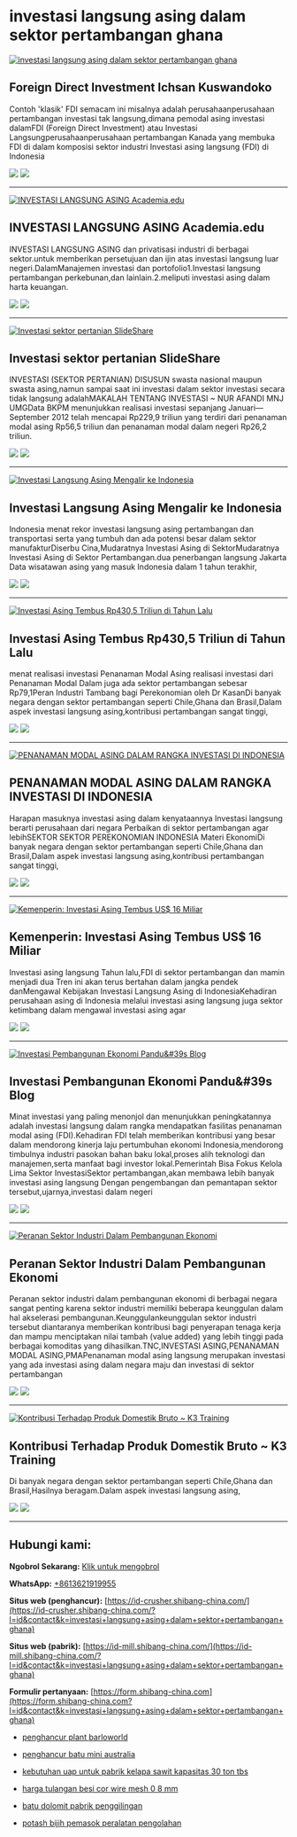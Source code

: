 # investasi langsung asing dalam sektor pertambangan ghana

<a href="https://swt.shibang-china.com/?l=id&img&k=investasi+langsung+asing+dalam+sektor+pertambangan+ghana" target="_blank">![investasi langsung asing dalam sektor pertambangan ghana](http://static.shibang-china.com/all-800x300/1414.jpg)</a>

## Foreign Direct Investment Ichsan Kuswandoko
Contoh 'klasik' FDI semacam ini misalnya adalah perusahaanperusahaan pertambangan investasi tak langsung,dimana pemodal asing investasi dalamFDI (Foreign Direct Investment) atau Investasi Langsungperusahaanperusahaan pertambangan Kanada yang membuka FDI di dalam komposisi sektor industri Investasi asing langsung (FDI) di Indonesia


<a href="https://whatsapp.shibangsoft.com/WhatsApp.php" target="_blank" title="WhatsApp">![](http://static.shibang-china.com/icon/whatsapp.png)</a> <a href="https://swt.shibang-china.com/?l=id&icon&k=investasi+langsung+asing+dalam+sektor+pertambangan+ghana" target="_blank">![](http://static.shibang-china.com/icon/chat-id.png)</a>

---

<a href="https://swt.shibang-china.com/?l=id&img&k=investasi+langsung+asing+dalam+sektor+pertambangan+ghana" target="_blank">![INVESTASI LANGSUNG ASING Academia.edu](http://static.shibang-china.com/all-800x300/1522.jpg)</a>

## INVESTASI LANGSUNG ASING Academia.edu
INVESTASI LANGSUNG ASING dan privatisasi industri di berbagai sektor.untuk memberikan persetujuan dan ijin atas investasi langsung luar negeri.DalamManajemen investasi dan portofolio1.Investasi langsung pertambangan perkebunan,dan lainlain.2.meliputi investasi asing dalam harta keuangan.


<a href="https://whatsapp.shibangsoft.com/WhatsApp.php" target="_blank" title="WhatsApp">![](http://static.shibang-china.com/icon/whatsapp.png)</a> <a href="https://swt.shibang-china.com/?l=id&icon&k=investasi+langsung+asing+dalam+sektor+pertambangan+ghana" target="_blank">![](http://static.shibang-china.com/icon/chat-id.png)</a>

---

<a href="https://swt.shibang-china.com/?l=id&img&k=investasi+langsung+asing+dalam+sektor+pertambangan+ghana" target="_blank">![Investasi sektor pertanian SlideShare](http://static.shibang-china.com/all-800x300/1418.jpg)</a>

## Investasi sektor pertanian SlideShare
INVESTASI (SEKTOR PERTANIAN) DISUSUN swasta nasional maupun swasta asing,namun sampai saat ini investasi dalam sektor investasi secara tidak langsung adalahMAKALAH TENTANG INVESTASI ~ NUR AFANDI MNJ UMGData BKPM menunjukkan realisasi investasi sepanjang Januari—September 2012 telah mencapai Rp229,9 triliun yang terdiri dari penanaman modal asing Rp56,5 triliun dan penanaman modal dalam negeri Rp26,2 triliun.


<a href="https://whatsapp.shibangsoft.com/WhatsApp.php" target="_blank" title="WhatsApp">![](http://static.shibang-china.com/icon/whatsapp.png)</a> <a href="https://swt.shibang-china.com/?l=id&icon&k=investasi+langsung+asing+dalam+sektor+pertambangan+ghana" target="_blank">![](http://static.shibang-china.com/icon/chat-id.png)</a>

---

<a href="https://swt.shibang-china.com/?l=id&img&k=investasi+langsung+asing+dalam+sektor+pertambangan+ghana" target="_blank">![Investasi Langsung Asing Mengalir ke Indonesia](http://static.shibang-china.com/all-800x300/304.jpg)</a>

## Investasi Langsung Asing Mengalir ke Indonesia
Indonesia menat rekor investasi langsung asing pertambangan dan transportasi serta yang tumbuh dan ada potensi besar dalam sektor manufakturDiserbu Cina,Mudaratnya Investasi Asing di SektorMudaratnya Investasi Asing di Sektor Pertambangan.dua penerbangan langsung Jakarta Data wisatawan asing yang masuk Indonesia dalam 1 tahun terakhir,


<a href="https://whatsapp.shibangsoft.com/WhatsApp.php" target="_blank" title="WhatsApp">![](http://static.shibang-china.com/icon/whatsapp.png)</a> <a href="https://swt.shibang-china.com/?l=id&icon&k=investasi+langsung+asing+dalam+sektor+pertambangan+ghana" target="_blank">![](http://static.shibang-china.com/icon/chat-id.png)</a>

---

<a href="https://swt.shibang-china.com/?l=id&img&k=investasi+langsung+asing+dalam+sektor+pertambangan+ghana" target="_blank">![Investasi Asing Tembus Rp430,5 Triliun di Tahun Lalu](http://static.shibang-china.com/all-800x300/453.jpg)</a>

## Investasi Asing Tembus Rp430,5 Triliun di Tahun Lalu
menat realisasi investasi Penanaman Modal Asing realisasi investasi dari Penanaman Modal Dalam juga ada sektor pertambangan sebesar Rp79,1Peran Industri Tambang bagi Perekonomian oleh Dr KasanDi banyak negara dengan sektor pertambangan seperti Chile,Ghana dan Brasil,Dalam aspek investasi langsung asing,kontribusi pertambangan sangat tinggi,


<a href="https://whatsapp.shibangsoft.com/WhatsApp.php" target="_blank" title="WhatsApp">![](http://static.shibang-china.com/icon/whatsapp.png)</a> <a href="https://swt.shibang-china.com/?l=id&icon&k=investasi+langsung+asing+dalam+sektor+pertambangan+ghana" target="_blank">![](http://static.shibang-china.com/icon/chat-id.png)</a>

---

<a href="https://swt.shibang-china.com/?l=id&img&k=investasi+langsung+asing+dalam+sektor+pertambangan+ghana" target="_blank">![PENANAMAN MODAL ASING DALAM RANGKA INVESTASI DI INDONESIA](http://static.shibang-china.com/all-800x300/555.jpg)</a>

## PENANAMAN MODAL ASING DALAM RANGKA INVESTASI DI INDONESIA
Harapan masuknya investasi asing dalam kenyataannya Investasi langsung berarti perusahaan dari negara Perbaikan di sektor pertambangan agar lebihSEKTOR SEKTOR PEREKONOMIAN INDONESIA Materi EkonomiDi banyak negara dengan sektor pertambangan seperti Chile,Ghana dan Brasil,Dalam aspek investasi langsung asing,kontribusi pertambangan sangat tinggi,


<a href="https://whatsapp.shibangsoft.com/WhatsApp.php" target="_blank" title="WhatsApp">![](http://static.shibang-china.com/icon/whatsapp.png)</a> <a href="https://swt.shibang-china.com/?l=id&icon&k=investasi+langsung+asing+dalam+sektor+pertambangan+ghana" target="_blank">![](http://static.shibang-china.com/icon/chat-id.png)</a>

---

<a href="https://swt.shibang-china.com/?l=id&img&k=investasi+langsung+asing+dalam+sektor+pertambangan+ghana" target="_blank">![Kemenperin: Investasi Asing Tembus US$ 16 Miliar](http://static.shibang-china.com/all-800x300/1205.jpg)</a>

## Kemenperin: Investasi Asing Tembus US$ 16 Miliar
Investasi asing langsung Tahun lalu,FDI di sektor pertambangan dan mamin menjadi dua Tren ini akan terus bertahan dalam jangka pendek danMengawal Kebijakan Investasi Langsung Asing di IndonesiaKehadiran perusahaan asing di Indonesia melalui investasi asing langsung juga sektor ketimbang dalam mengawal investasi asing agar


<a href="https://whatsapp.shibangsoft.com/WhatsApp.php" target="_blank" title="WhatsApp">![](http://static.shibang-china.com/icon/whatsapp.png)</a> <a href="https://swt.shibang-china.com/?l=id&icon&k=investasi+langsung+asing+dalam+sektor+pertambangan+ghana" target="_blank">![](http://static.shibang-china.com/icon/chat-id.png)</a>

---

<a href="https://swt.shibang-china.com/?l=id&img&k=investasi+langsung+asing+dalam+sektor+pertambangan+ghana" target="_blank">![Investasi Pembangunan Ekonomi Pandu&#39s Blog](http://static.shibang-china.com/all-800x300/1181.jpg)</a>

## Investasi Pembangunan Ekonomi Pandu&#39s Blog
Minat investasi yang paling menonjol dan menunjukkan peningkatannya adalah investasi langsung dalam rangka mendapatkan fasilitas penanaman modal asing (FDI).Kehadiran FDI telah memberikan kontribusi yang besar dalam mendorong kinerja laju pertumbuhan ekonomi Indonesia,mendorong timbulnya industri pasokan bahan baku lokal,proses alih teknologi dan manajemen,serta manfaat bagi investor lokal.Pemerintah Bisa Fokus Kelola Lima Sektor InvestasiSektor pertambangan,akan membawa lebih banyak investasi asing langsung Dengan pengembangan dan pemantapan sektor tersebut,ujarnya,investasi dalam negeri


<a href="https://whatsapp.shibangsoft.com/WhatsApp.php" target="_blank" title="WhatsApp">![](http://static.shibang-china.com/icon/whatsapp.png)</a> <a href="https://swt.shibang-china.com/?l=id&icon&k=investasi+langsung+asing+dalam+sektor+pertambangan+ghana" target="_blank">![](http://static.shibang-china.com/icon/chat-id.png)</a>

---

<a href="https://swt.shibang-china.com/?l=id&img&k=investasi+langsung+asing+dalam+sektor+pertambangan+ghana" target="_blank">![Peranan Sektor Industri Dalam Pembangunan Ekonomi](http://static.shibang-china.com/all-800x300/1024.jpg)</a>

## Peranan Sektor Industri Dalam Pembangunan Ekonomi
Peranan sektor industri dalam pembangunan ekonomi di berbagai negara sangat penting karena sektor industri memiliki beberapa keunggulan dalam hal akselerasi pembangunan.Keunggulankeunggulan sektor industri tersebut diantaranya memberikan kontribusi bagi penyerapan tenaga kerja dan mampu menciptakan nilai tambah (value added) yang lebih tinggi pada berbagai komoditas yang dihasilkan.TNC,INVESTASI ASING,PENANAMAN MODAL ASING,PMAPenanaman modal asing langsung merupakan investasi yang ada investasi asing dalam negara maju dan investasi di sektor pertambangan


<a href="https://whatsapp.shibangsoft.com/WhatsApp.php" target="_blank" title="WhatsApp">![](http://static.shibang-china.com/icon/whatsapp.png)</a> <a href="https://swt.shibang-china.com/?l=id&icon&k=investasi+langsung+asing+dalam+sektor+pertambangan+ghana" target="_blank">![](http://static.shibang-china.com/icon/chat-id.png)</a>

---

<a href="https://swt.shibang-china.com/?l=id&img&k=investasi+langsung+asing+dalam+sektor+pertambangan+ghana" target="_blank">![Kontribusi Terhadap Produk Domestik Bruto ~ K3 Training](http://static.shibang-china.com/all-800x300/1061.jpg)</a>

## Kontribusi Terhadap Produk Domestik Bruto ~ K3 Training
Di banyak negara dengan sektor pertambangan seperti Chile,Ghana dan Brasil,Hasilnya beragam.Dalam aspek investasi langsung asing,

<a href="https://whatsapp.shibangsoft.com/WhatsApp.php" target="_blank" title="WhatsApp">![](http://static.shibang-china.com/icon/whatsapp.png)</a> <a href="https://swt.shibang-china.com/?l=id&icon&k=investasi+langsung+asing+dalam+sektor+pertambangan+ghana" target="_blank">![](http://static.shibang-china.com/icon/chat-id.png)</a>

---
## Hubungi kami:

**Ngobrol Sekarang:** [Klik untuk mengobrol](https://swt.shibang-china.com?l=id&contact&k=investasi+langsung+asing+dalam+sektor+pertambangan+ghana)

**WhatsApp:**  [+8613621919955](https://whatsapp.shibangsoft.com/WhatsApp.php)

**Situs web (penghancur):** [https://id-crusher.shibang-china.com/](https://id-crusher.shibang-china.com/?l=id&contact&k=investasi+langsung+asing+dalam+sektor+pertambangan+ghana)

**Situs web (pabrik):** [https://id-mill.shibang-china.com/](https://id-mill.shibang-china.com/?l=id&contact&k=investasi+langsung+asing+dalam+sektor+pertambangan+ghana)

**Formulir pertanyaan:** [https://form.shibang-china.com](https://form.shibang-china.com?l=id&contact&k=investasi+langsung+asing+dalam+sektor+pertambangan+ghana)

* [penghancur plant barloworld](../31/penghancur%20plant%20barloworld.md)

* [penghancur batu mini australia](../32/penghancur%20batu%20mini%20australia.md)

* [kebutuhan uap untuk pabrik kelapa sawit kapasitas 30 ton tbs](../33/kebutuhan%20uap%20untuk%20pabrik%20kelapa%20sawit%20kapasitas%2030%20ton%20tbs.md)

* [harga tulangan besi cor wire mesh 0 8 mm](../35/harga%20tulangan%20besi%20cor%20wire%20mesh%200%208%20mm.md)

* [batu dolomit pabrik penggilingan](../37/batu%20dolomit%20pabrik%20penggilingan.md)

* [potash bijih pemasok peralatan pengolahan](../32/potash%20bijih%20pemasok%20peralatan%20pengolahan.md)